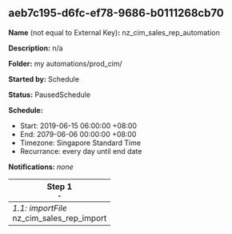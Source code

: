 ## aeb7c195-d6fc-ef78-9686-b0111268cb70

**Name** (not equal to External Key)**:** nz_cim_sales_rep_automation

**Description:** n/a

**Folder:** my automations/prod_cim/

**Started by:** Schedule

**Status:** PausedSchedule

**Schedule:**

* Start: 2019-06-15 06:00:00 +08:00
* End: 2079-06-06 00:00:00 +08:00
* Timezone: Singapore Standard Time
* Recurrance: every day until end date

**Notifications:** _none_


| Step 1<br>_<small>-</small>_ |
| --- |
| _1.1: importFile_<br>nz_cim_sales_rep_import |
